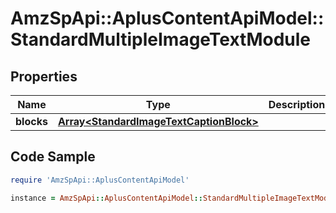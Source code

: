 # AmzSpApi::AplusContentApiModel::StandardMultipleImageTextModule

## Properties

Name | Type | Description | Notes
------------ | ------------- | ------------- | -------------
**blocks** | [**Array&lt;StandardImageTextCaptionBlock&gt;**](StandardImageTextCaptionBlock.md) |  | [optional] 

## Code Sample

```ruby
require 'AmzSpApi::AplusContentApiModel'

instance = AmzSpApi::AplusContentApiModel::StandardMultipleImageTextModule.new(blocks: null)
```


